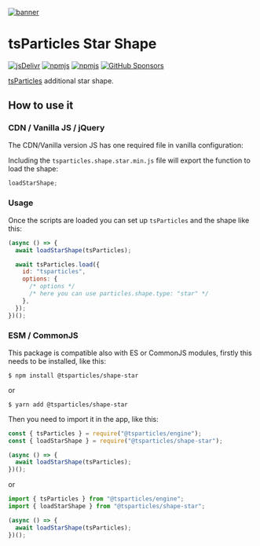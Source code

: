[![banner](https://particles.js.org/images/banner2.png)](https://particles.js.org)

# tsParticles Star Shape

[![jsDelivr](https://data.jsdelivr.com/v1/package/npm/@tsparticles/shape-star/badge)](https://www.jsdelivr.com/package/npm/@tsparticles/shape-star)
[![npmjs](https://badge.fury.io/js/@tsparticles/shape-star.svg)](https://www.npmjs.com/package/@tsparticles/shape-star)
[![npmjs](https://img.shields.io/npm/dt/@tsparticles/shape-star)](https://www.npmjs.com/package/@tsparticles/shape-star) [![GitHub Sponsors](https://img.shields.io/github/sponsors/matteobruni)](https://github.com/sponsors/matteobruni)

[tsParticles](https://github.com/matteobruni/tsparticles) additional star shape.

## How to use it

### CDN / Vanilla JS / jQuery

The CDN/Vanilla version JS has one required file in vanilla configuration:

Including the `tsparticles.shape.star.min.js` file will export the function to load the shape:

```javascript
loadStarShape;
```

### Usage

Once the scripts are loaded you can set up `tsParticles` and the shape like this:

```javascript
(async () => {
  await loadStarShape(tsParticles);

  await tsParticles.load({
    id: "tsparticles",
    options: {
      /* options */
      /* here you can use particles.shape.type: "star" */
    },
  });
})();
```

### ESM / CommonJS

This package is compatible also with ES or CommonJS modules, firstly this needs to be installed, like this:

```shell
$ npm install @tsparticles/shape-star
```

or

```shell
$ yarn add @tsparticles/shape-star
```

Then you need to import it in the app, like this:

```javascript
const { tsParticles } = require("@tsparticles/engine");
const { loadStarShape } = require("@tsparticles/shape-star");

(async () => {
  await loadStarShape(tsParticles);
})();
```

or

```javascript
import { tsParticles } from "@tsparticles/engine";
import { loadStarShape } from "@tsparticles/shape-star";

(async () => {
  await loadStarShape(tsParticles);
})();
```
